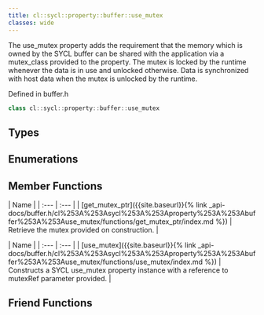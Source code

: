 ```yaml
---
title: cl::sycl::property::buffer::use_mutex
classes: wide
---
```



The use_mutex property adds the requirement that the memory which is owned by the SYCL buffer can be shared with the application via a mutex_class provided to the property. The mutex is locked by the runtime whenever the data is in use and unlocked otherwise. Data is synchronized with host data when the mutex is unlocked by the runtime. 

Defined in buffer.h

```cpp
class cl::sycl::property::buffer::use_mutex
```

## Types

## Enumerations

## Member Functions

  | Name |
| :--- | :--- |
| [get\_mutex\_ptr]({{site.baseurl}}{% link _api-docs/buffer.h/cl%253A%253Asycl%253A%253Aproperty%253A%253Abuffer%253A%253Ause_mutex/functions/get_mutex_ptr/index.md %}) | Retrieve the mutex provided on construction.  |

  | Name |
| :--- | :--- |
| [use\_mutex]({{site.baseurl}}{% link _api-docs/buffer.h/cl%253A%253Asycl%253A%253Aproperty%253A%253Abuffer%253A%253Ause_mutex/functions/use_mutex/index.md %}) | Constructs a SYCL use_mutex property instance with a reference to mutexRef parameter provided.  |


## Friend Functions

